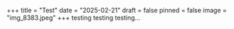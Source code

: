 +++
title = "Test"
date = "2025-02-21"
draft = false
pinned = false
image = "img_8383.jpeg"
+++
testing testing testing…